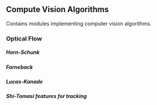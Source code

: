 ## Compute Vision Algorithms

Contains modules implementing computer vision algorithms.

### Optical Flow
##### Horn-Schunk
##### Farneback
##### Lucas-Kanade
##### Shi-Tomasi features for tracking